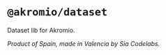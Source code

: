 # `@akromio/dataset`

Dataset lib for Akromio.

*Product of Spain, made in Valencia by Sia Codelabs.*